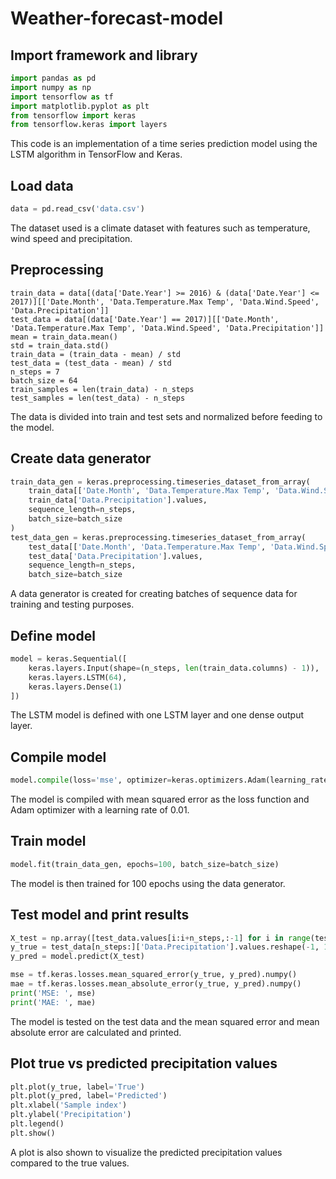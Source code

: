 # Weather-forecast-model


## Import framework and library
``` python
import pandas as pd
import numpy as np
import tensorflow as tf
import matplotlib.pyplot as plt
from tensorflow import keras
from tensorflow.keras import layers
```
This code is an implementation of a time series prediction model using the LSTM algorithm in TensorFlow and Keras. 

## Load data
``` python
data = pd.read_csv('data.csv')
```
The dataset used is a climate dataset with features such as temperature, wind speed and precipitation.

## Preprocessing
``` pytohn
train_data = data[(data['Date.Year'] >= 2016) & (data['Date.Year'] <= 2017)][['Date.Month', 'Data.Temperature.Max Temp', 'Data.Wind.Speed', 'Data.Precipitation']]
test_data = data[(data['Date.Year'] == 2017)][['Date.Month', 'Data.Temperature.Max Temp', 'Data.Wind.Speed', 'Data.Precipitation']]
mean = train_data.mean()
std = train_data.std()
train_data = (train_data - mean) / std
test_data = (test_data - mean) / std
n_steps = 7
batch_size = 64
train_samples = len(train_data) - n_steps
test_samples = len(test_data) - n_steps
```
The data is divided into train and test sets and normalized before feeding to the model.

## Create data generator
``` python
train_data_gen = keras.preprocessing.timeseries_dataset_from_array(
    train_data[['Date.Month', 'Data.Temperature.Max Temp', 'Data.Wind.Speed']].values,
    train_data['Data.Precipitation'].values,
    sequence_length=n_steps,
    batch_size=batch_size
)
test_data_gen = keras.preprocessing.timeseries_dataset_from_array(
    test_data[['Date.Month', 'Data.Temperature.Max Temp', 'Data.Wind.Speed']].values,
    test_data['Data.Precipitation'].values,
    sequence_length=n_steps,
    batch_size=batch_size
```
A data generator is created for creating batches of sequence data for training and testing purposes. 

## Define model
``` python
model = keras.Sequential([
    keras.layers.Input(shape=(n_steps, len(train_data.columns) - 1)),
    keras.layers.LSTM(64),
    keras.layers.Dense(1)
])
```
The LSTM model is defined with one LSTM layer and one dense output layer.

## Compile model
``` python
model.compile(loss='mse', optimizer=keras.optimizers.Adam(learning_rate=0.01), metrics=['mae'])
```
The model is compiled with mean squared error as the loss function and Adam optimizer with a learning rate of 0.01.

## Train model
``` python
model.fit(train_data_gen, epochs=100, batch_size=batch_size)
```
The model is then trained for 100 epochs using the data generator.

## Test model and print results
``` python
X_test = np.array([test_data.values[i:i+n_steps,:-1] for i in range(test_samples)])
y_true = test_data[n_steps:]['Data.Precipitation'].values.reshape(-1, 1)
y_pred = model.predict(X_test)

mse = tf.keras.losses.mean_squared_error(y_true, y_pred).numpy()
mae = tf.keras.losses.mean_absolute_error(y_true, y_pred).numpy()
print('MSE: ', mse)
print('MAE: ', mae)
```
The model is tested on the test data and the mean squared error and mean absolute error are calculated and printed. 

## Plot true vs predicted precipitation values
``` python
plt.plot(y_true, label='True')
plt.plot(y_pred, label='Predicted')
plt.xlabel('Sample index')
plt.ylabel('Precipitation')
plt.legend()
plt.show()
```
A plot is also shown to visualize the predicted precipitation values compared to the true values.
